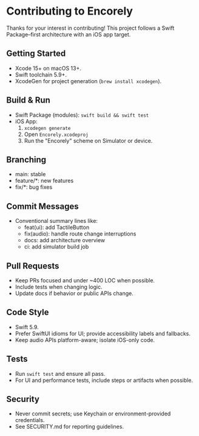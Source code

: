 # Contributing to Encorely

Thanks for your interest in contributing! This project follows a Swift Package–first architecture with an iOS app target.

## Getting Started
- Xcode 15+ on macOS 13+.
- Swift toolchain 5.9+.
- XcodeGen for project generation (`brew install xcodegen`).

## Build & Run
- Swift Package (modules): `swift build && swift test`
- iOS App:
  1. `xcodegen generate`
  2. Open `Encorely.xcodeproj`
  3. Run the "Encorely" scheme on Simulator or device.

## Branching
- main: stable
- feature/*: new features
- fix/*: bug fixes

## Commit Messages
- Conventional summary lines like:
  - feat(ui): add TactileButton
  - fix(audio): handle route change interruptions
  - docs: add architecture overview
  - ci: add simulator build job

## Pull Requests
- Keep PRs focused and under ~400 LOC when possible.
- Include tests when changing logic.
- Update docs if behavior or public APIs change.

## Code Style
- Swift 5.9.
- Prefer SwiftUI idioms for UI; provide accessibility labels and fallbacks.
- Keep audio APIs platform-aware; isolate iOS-only code.

## Tests
- Run `swift test` and ensure all pass.
- For UI and performance tests, include steps or artifacts when possible.

## Security
- Never commit secrets; use Keychain or environment-provided credentials.
- See SECURITY.md for reporting guidelines.
